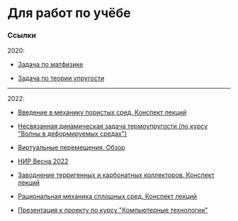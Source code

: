 # Для работ по учёбе

### Ссылки

2020:

- [Задача по матфизике](https://mualal.github.io/source/tex/mathph2020/task1/main.pdf)

- [Задача по теории упругости](https://mualal.github.io/source/tex/telast2020/final-task/main.pdf)

---

2022:

- [Введение в механику пористых сред. Конспект лекций](https://mualal.github.io/source/tex/poromechanics/main.pdf)

- [Несвязанная динамическая задача термоупругости (по курсу "Волны в деформируемых средах")](https://mualal.github.io/source/tex/waves2022/main.pdf)

- [Виртуальные перемещения. Обзор](https://mualal.github.io/source/tex/virtual-displacement/Muravtsev_Alexander_5040103_10401.pdf)

- [НИР Весна 2022](https://mualal.github.io/source/research/spring2022/main.pdf)

- [Заводнение терригенных и карбонатных коллекторов. Конспект лекций](https://mualal.github.io/source/tex/hydrocarbons2022/main.pdf)

- [Рациональная механика сплошных сред. Конспект лекций](https://mualal.github.io/source/tex/rational-mechanics2022/main.pdf)

- [Презентация к проекту по курсу "Компьютерные технологии"](https://mualal.github.io/source/python/sudoku/presentation/project_presentation.pdf)
